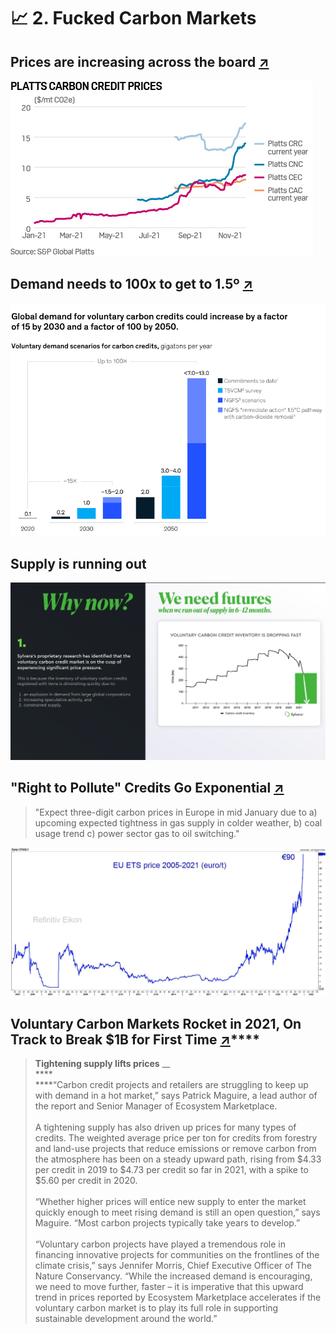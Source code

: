 # 📈 2. Fucked Carbon Markets

## Prices are increasing across the board [↗](https://www.spglobal.com/platts/en/market-insights/blogs/energy-transition/061021-voluntary-carbon-markets-pricing-participants-trading-corsia-credits)

![](<../.gitbook/assets/image (6).png>)



## Demand needs to 100x to get to 1.5º [↗](https://www.mckinsey.com/business-functions/sustainability/our-insights/a-blueprint-for-scaling-voluntary-carbon-markets-to-meet-the-climate-challenge)

![](<../.gitbook/assets/image (16).png>)



## Supply is running out

![](<../.gitbook/assets/Screenshot 2021-12-14 at 20.55.28.png>)



## "Right to Pollute" Credits Go Exponential [↗](https://twitter.com/hcanercan/status/1468653384853069832?s=21)

> "Expect three-digit carbon prices in Europe in mid January due to a) upcoming expected tightness in gas supply in colder weather, b) coal usage trend c) power sector gas to oil switching."

![](<../.gitbook/assets/image (2).png>)





## Voluntary Carbon Markets Rocket in 2021, On Track to Break $1B for First Time [↗](https://www.ecosystemmarketplace.com/articles/press-release-voluntary-carbon-markets-rocket-in-2021-on-track-to-break-1b-for-first-time/)****

> **Tightening supply lifts prices** __ \
> ****\
> ****“Carbon credit projects and retailers are struggling to keep up with demand in a hot market,” says Patrick Maguire, a lead author of the report and Senior Manager of Ecosystem Marketplace.\
> \
> A tightening supply has also driven up prices for many types of credits. The weighted average price per ton for credits from forestry and land-use projects that reduce emissions or remove carbon from the atmosphere has been on a steady upward path, rising from $4.33 per credit in 2019 to $4.73 per credit so far in 2021, with a spike to $5.60 per credit in 2020.\
> \
> “Whether higher prices will entice new supply to enter the market quickly enough to meet rising demand is still an open question,” says Maguire. “Most carbon projects typically take years to develop.”\
> \
> “Voluntary carbon projects have played a tremendous role in financing innovative projects for communities on the frontlines of the climate crisis,” says Jennifer Morris, Chief Executive Officer of The Nature Conservancy. “While the increased demand is encouraging, we need to move further, faster – it is imperative that this upward trend in prices reported by Ecosystem Marketplace accelerates if the voluntary carbon market is to play its full role in supporting sustainable development around the world.”

